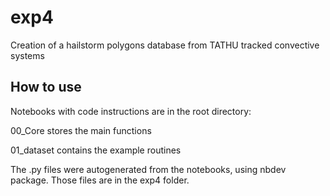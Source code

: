 # exp4


<!-- WARNING: THIS FILE WAS AUTOGENERATED! DO NOT EDIT! -->

Creation of a hailstorm polygons database from TATHU tracked convective systems


## How to use

Notebooks with code instructions are in the root directory:

00_Core stores the main functions

01_dataset contains the example routines

The .py files were autogenerated from the notebooks, using nbdev package. Those files are in the exp4 folder. 
